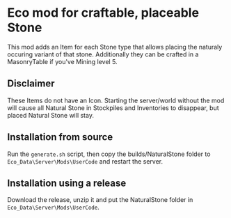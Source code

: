 # Eco mod for craftable, placeable Stone
This mod adds an Item for each Stone type that allows placing the naturaly occuring variant of that stone. Additionally they can be crafted in a MasonryTable if you've Mining level 5.

## Disclaimer
These Items do not have an Icon. Starting the server/world without the mod will cause all Natural Stone in Stockpiles and Inventories to disappear, but placed Natural Stone will stay.

## Installation from source
Run the `generate.sh` script, then copy the builds/NaturalStone folder to `Eco_Data\Server\Mods\UserCode` and restart the server.

## Installation using a release
Download the release, unzip it and put the NaturalStone folder in `Eco_Data\Server\Mods\UserCode`.
